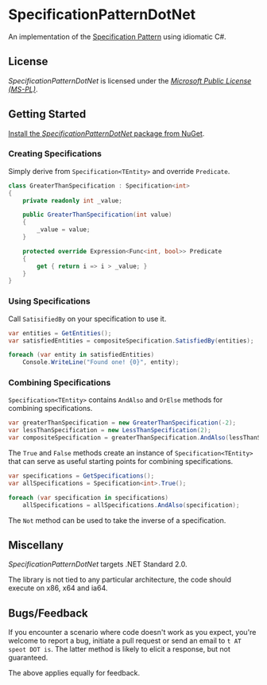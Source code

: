 # SpecificationPatternDotNet

An implementation of the [Specification Pattern](http://en.wikipedia.org/wiki/Specification_pattern) using idiomatic C#.

## License

*SpecificationPatternDotNet* is licensed under the [*Microsoft Public License (MS-PL)*](http://www.microsoft.com/en-us/openness/licenses.aspx).

## Getting Started

[Install the *SpecificationPatternDotNet* package from NuGet](http://nuget.org/packages/SpecificationPatternDotNet/).

### Creating Specifications

Simply derive from `Specification<TEntity>` and override `Predicate`.

```csharp
class GreaterThanSpecification : Specification<int>
{
    private readonly int _value;

    public GreaterThanSpecification(int value)
    {
        _value = value;
    }

    protected override Expression<Func<int, bool>> Predicate
    {
        get { return i => i > _value; }
    }
}
```

### Using Specifications

Call `SatisifiedBy` on your specification to use it.

```csharp
var entities = GetEntities();
var satisfiedEntities = compositeSpecification.SatisfiedBy(entities);

foreach (var entity in satisfiedEntities)
    Console.WriteLine("Found one! {0}", entity);
```

### Combining Specifications

`Specification<TEntity>` contains `AndAlso` and `OrElse` methods for combining specifications.

```csharp
var greaterThanSpecification = new GreaterThanSpecification(-2);
var lessThanSpecification = new LessThanSpecification(2);
var compositeSpecification = greaterThanSpecification.AndAlso(lessThanSpecification);
```

The `True` and `False` methods create an instance of `Specification<TEntity>` that can serve as useful starting points for combining specifications.

```csharp
var specifications = GetSpecifications();
var allSpecifications = Specification<int>.True();

foreach (var specification in specifications)
    allSpecifications = allSpecifications.AndAlso(specification);
````

The `Not` method can be used to take the inverse of a specification.

## Miscellany

*SpecificationPatternDotNet* targets .NET Standard 2.0.

The library is not tied to any particular architecture, the code should execute on x86, x64 and ia64.

## Bugs/Feedback

If you encounter a scenario where code doesn't work as you expect, you're welcome to report a bug, initiate a pull request or send an email to `t AT speot DOT is`. The latter method is likely to elicit a response, but not guaranteed.

The above applies equally for feedback.
